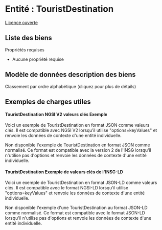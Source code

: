 Entité : TouristDestination  
===========================  
[Licence ouverte](https://github.com/smart-data-models//dataModel.TourismDestinations/blob/master/TouristDestination/LICENSE.md)  

## Liste des biens  

Propriétés requises  
- Aucune propriété requise  ## Modèle de données description des biens  
Classement par ordre alphabétique (cliquez pour plus de détails)  
## Exemples de charges utiles  
#### TouristDestination NGSI V2 valeurs clés Exemple  
Voici un exemple de TouristDestination en format JSON comme valeurs clés. Il est compatible avec NGSI V2 lorsqu'il utilise "options=keyValues" et renvoie les données de contexte d'une entité individuelle.  
Non disponible l'exemple de TouristDestination en format JSON comme normalisé. Ce format est compatible avec la version 2 de l'INSG lorsqu'il n'utilise pas d'options et renvoie les données de contexte d'une entité individuelle.  
#### TouristDestination Exemple de valeurs clés de l'INSG-LD  
Voici un exemple de TouristDestination en format JSON-LD comme valeurs clés. Il est compatible avec le format NGSI-LD lorsqu'il utilise "options=keyValues" et renvoie les données de contexte d'une entité individuelle.  
Non disponible l'exemple d'une TouristDestination au format JSON-LD comme normalisé. Ce format est compatible avec le format JSON-LD lorsqu'il n'utilise pas d'options et renvoie les données de contexte d'une entité individuelle.  
